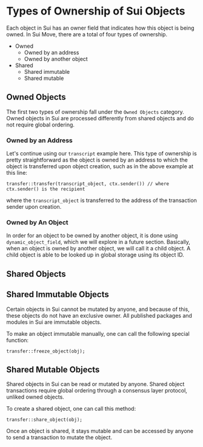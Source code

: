 # Types of Ownership of Sui Objects

Each object in Sui has an owner field that indicates how this object is being owned. In Sui Move, there are a total of four types of ownership.

- Owned
  - Owned by an address
  - Owned by another object
- Shared
  - Shared immutable
  - Shared mutable

## Owned Objects

The first two types of ownership fall under the `Owned Objects` category. Owned objects in Sui are processed differently from shared objects and do not require global ordering.

### Owned by an Address

Let's continue using our `transcript` example here. This type of ownership is pretty straightforward as the object is owned by an address to which the object is transferred upon object creation, such as in the above example at this line:

```move
transfer::transfer(transcript_object, ctx.sender()) // where ctx.sender() is the recipient
```

where the `transcript_object` is transferred to the address of the transaction sender upon creation.

### Owned by An Object

In order for an object to be owned by another object, it is done using `dynamic_object_field`, which we will explore in a future section. Basically, when an object is owned by another object, we will call it a child object. A child object is able to be looked up in global storage using its object ID.

## Shared Objects

## Shared Immutable Objects

Certain objects in Sui cannot be mutated by anyone, and because of this, these objects do not have an exclusive owner. All published packages and modules in Sui are immutable objects.

To make an object immutable manually, one can call the following special function:

```move
transfer::freeze_object(obj);
```

## Shared Mutable Objects

Shared objects in Sui can be read or mutated by anyone. Shared object transactions require global ordering through a consensus layer protocol, unliked owned objects.

To create a shared object, one can call this method:

```move
transfer::share_object(obj);
```

Once an object is shared, it stays mutable and can be accessed by anyone to send a transaction to mutate the object.
